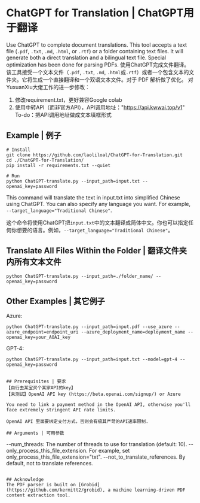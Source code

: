 # ChatGPT for Translation | ChatGPT用于翻译
Use ChatGPT to complete document translations. This tool accepts a text file (`.pdf`, `.txt`, `.md`, `.html`, or `.rtf`) or a folder containing text files. It will generate both a direct translation and a bilingual text file. Special optimization has been done for parsing PDFs.
使用ChatGPT完成文件翻译。该工具接受一个文本文件（`.pdf`, `.txt`, `.md`, `.html`或`.rtf`）或者一个包含文本的文件夹。它将生成一个直接翻译和一个双语文本文件。对于 PDF 解析做了优化。
对YuxuanXiu大佬工作的进一步修改：
1. 修改requirement.txt，更好兼容Google colab
2. 使用中转API（而非官方API），API调用地址："https://api.kwwai.top/v1"
To-do：把API调用地址做成文本填框形式

## Example | 例子

```
# Install
git clone https://github.com/laoliloal/ChatGPT-for-Translation.git
cd ./ChatGPT-for-Translation/
pip install -r requirements.txt --quiet

# Run
python ChatGPT-translate.py --input_path=input.txt --openai_key=password
```

This command will translate the text in input.txt into simplified Chinese using ChatGPT. You can also specify any language you want. For example, `--target_language="Traditional Chinese"`.

这个命令将使用ChatGPT把`input.txt`中的文本翻译成简体中文。你也可以指定任何你想要的语言。例如，`--target_language="Traditional Chinese"`。

## Translate All Files Within the Folder | 翻译文件夹内所有文本文件

`python ChatGPT-translate.py --input_path=./folder_name/ --openai_key=password`

## Other Examples | 其它例子

Azure:
```
python ChatGPT-translate.py --input_path=input.pdf --use_azure --azure_endpoint=endpoint_uri --azure_deployment_name=deployment_name --openai_key=your_AOAI_key
```

GPT-4:
```
python ChatGPT-translate.py --input_path=input.txt --model=gpt-4 --openai_key=password
```

```

## Prerequisites | 要求
【自行去某宝买个某家API的key】
【未测试】OpenAI API key (https://beta.openai.com/signup/) or Azure

You need to link a payment method in the OpenAI API, otherwise you'll face extremely stringent API rate limits. 

OpenAI API 里面要绑定支付方式，否则会有极其严苛的API速率限制.

## Arguments | 可用参数
```
--num_threads: The number of threads to use for translation (default: 10).
--only_process_this_file_extension. For example, set only_process_this_file_extension="txt".
--not_to_translate_references. By default, not to translate references.
```

## Acknowledge 
The PDF parser is built on [Grobid](https://github.com/kermitt2/grobid), a machine learning-driven PDF content extraction tool.
